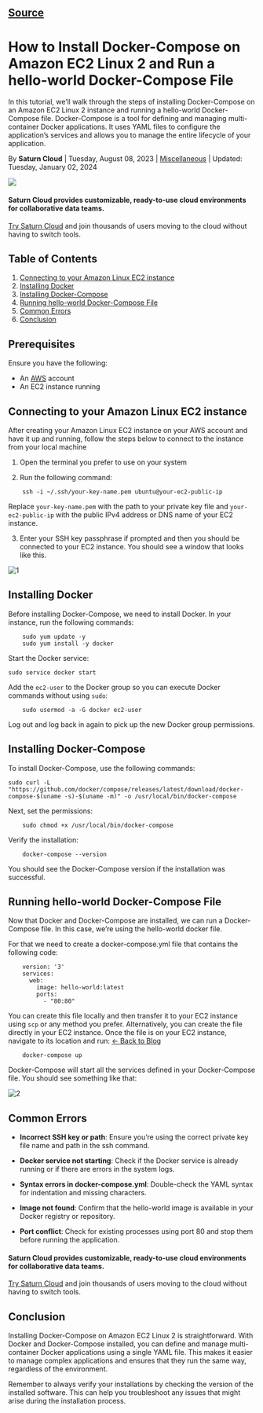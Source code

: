 ## [Source](https://saturncloud.io/blog/how-to-install-dockercompose-on-amazon-ec2-linux-2-and-run-a-9kb-dockercompose-file/)

How to Install Docker-Compose on Amazon EC2 Linux 2 and Run a hello-world Docker-Compose File
=============================================================================================

In this tutorial, we’ll walk through the steps of installing Docker-Compose on an Amazon EC2 Linux 2 instance and running a hello-world Docker-Compose file. Docker-Compose is a tool for defining and managing multi-container Docker applications. It uses YAML files to configure the application’s services and allows you to manage the entire lifecycle of your application.

By **Saturn Cloud** | Tuesday, August 08, 2023 | [Miscellaneous](https://saturncloud.io/blog/categories/miscellaneous/) | Updated: Tuesday, January 02, 2024

![](/images/blog/how-to-blog4.webp)

#### Saturn Cloud provides customizable, ready-to-use cloud environments for collaborative data teams.

[Try Saturn Cloud](https://saturncloud.io/?utm_source=Blog+&utm_medium=Try&utm_campaign=Try) and join thousands of users moving to the cloud without  
having to switch tools.

Table of Contents[](#table-of-contents)
---------------------------------------

1.  [Connecting to your Amazon Linux EC2 instance](#1)
2.  [Installing Docker](#2)
3.  [Installing Docker-Compose](#3)
4.  [Running hello-world Docker-Compose File](#4)
5.  [Common Errors](#5)
6.  [Conclusion](#6)

Prerequisites[](#prerequisites)
-------------------------------

Ensure you have the following:

*   An [AWS](https://saturncloud.io/glossary/aws) account
*   An EC2 instance running

Connecting to your Amazon Linux EC2 instance[](#connecting-to-your-amazon-linux-ec2-instance)
---------------------------------------------------------------------------------------------

After creating your Amazon Linux EC2 instance on your AWS account and have it up and running, follow the steps below to connect to the instance from your local machine

1.  Open the terminal you prefer to use on your system
    
2.  Run the following command:
    
```
    ssh -i ~/.ssh/your-key-name.pem ubuntu@your-ec2-public-ip
```

Replace `your-key-name.pem` with the path to your private key file and `your-ec2-public-ip` with the public IPv4 address or DNS name of your EC2 instance.

3.  Enter your SSH key passphrase if prompted and then you should be connected to your EC2 instance. You should see a window that looks like this.

![1](/images/blog/how-to-install-dockercompose-on-amazon-ec2-linux-2-and-run-a-9kb-dockercompose-file1.png)

Installing Docker[](#installing-docker)
---------------------------------------

Before installing Docker-Compose, we need to install Docker. In your instance, run the following commands:

```
    sudo yum update -y
    sudo yum install -y docker
```

Start the Docker service:

    sudo service docker start
    

Add the `ec2-user` to the Docker group so you can execute Docker commands without using `sudo`:

```
    sudo usermod -a -G docker ec2-user
```  

Log out and log back in again to pick up the new Docker group permissions.

Installing Docker-Compose[](#installing-docker-compose)
-------------------------------------------------------

To install Docker-Compose, use the following commands:

    sudo curl -L "https://github.com/docker/compose/releases/latest/download/docker-compose-$(uname -s)-$(uname -m)" -o /usr/local/bin/docker-compose
    

Next, set the permissions:

```
    sudo chmod +x /usr/local/bin/docker-compose
```

Verify the installation:
```
    docker-compose --version
```   

You should see the Docker-Compose version if the installation was successful.

Running hello-world Docker-Compose File[](#running-hello-world-docker-compose-file)
-----------------------------------------------------------------------------------

Now that Docker and Docker-Compose are installed, we can run a Docker-Compose file. In this case, we’re using the hello-world docker file.

For that we need to create a docker-compose.yml file that contains the following code:

```
    version: '3'
    services:
      web:
        image: hello-world:latest
        ports:
          - "80:80"
```

You can create this file locally and then transfer it to your EC2 instance using `scp` or any method you prefer. Alternatively, you can create the file directly in your EC2 instance. Once the file is on your EC2 instance, navigate to its location and run:
[← Back to Blog](/blog)
```
    docker-compose up
```

Docker-Compose will start all the services defined in your Docker-Compose file. You should see something like that:

![2](/images/blog/how-to-install-dockercompose-on-amazon-ec2-linux-2-and-run-a-9kb-dockercompose-file2.png)

Common Errors[](#common-errors)
-------------------------------

*   **Incorrect SSH key or path**: Ensure you’re using the correct private key file name and path in the ssh command.
    
*   **Docker service not starting**: Check if the Docker service is already running or if there are errors in the system logs.
    
*   **Syntax errors in docker-compose.yml**: Double-check the YAML syntax for indentation and missing characters.
    
*   **Image not found**: Confirm that the hello-world image is available in your Docker registry or repository.
    
*   **Port conflict**: Check for existing processes using port 80 and stop them before running the application.
    

#### Saturn Cloud provides customizable, ready-to-use cloud environments for collaborative data teams.

[Try Saturn Cloud](https://saturncloud.io/?utm_source=Blog+&utm_medium=Try&utm_campaign=Try) and join thousands of users moving to the cloud without  
having to switch tools.

Conclusion[](#conclusion)
-------------------------

Installing Docker-Compose on Amazon EC2 Linux 2 is straightforward. With Docker and Docker-Compose installed, you can define and manage multi-container Docker applications using a single YAML file. This makes it easier to manage complex applications and ensures that they run the same way, regardless of the environment.

Remember to always verify your installations by checking the version of the installed software. This can help you troubleshoot any issues that might arise during the installation process.
